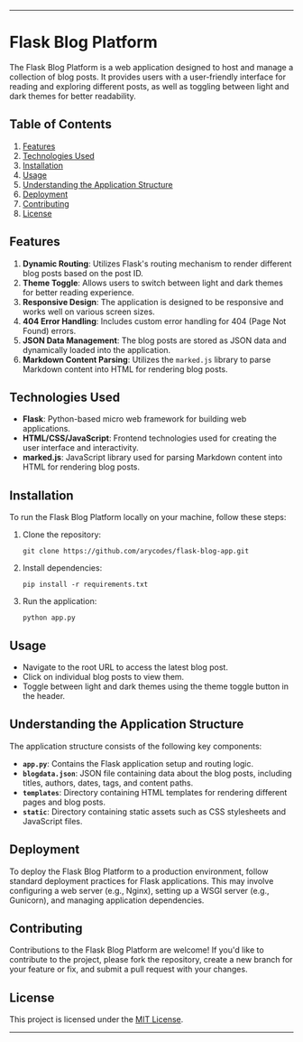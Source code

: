 
---

# Flask Blog Platform

The Flask Blog Platform is a web application designed to host and manage a collection of blog posts. It provides users with a user-friendly interface for reading and exploring different posts, as well as toggling between light and dark themes for better readability.

## Table of Contents

1. [Features](#features)
2. [Technologies Used](#technologies-used)
3. [Installation](#installation)
4. [Usage](#usage)
5. [Understanding the Application Structure](#understanding-the-application-structure)
6. [Deployment](#deployment)
7. [Contributing](#contributing)
8. [License](#license)

## Features

1. **Dynamic Routing**: Utilizes Flask's routing mechanism to render different blog posts based on the post ID.
2. **Theme Toggle**: Allows users to switch between light and dark themes for better reading experience.
3. **Responsive Design**: The application is designed to be responsive and works well on various screen sizes.
4. **404 Error Handling**: Includes custom error handling for 404 (Page Not Found) errors.
5. **JSON Data Management**: The blog posts are stored as JSON data and dynamically loaded into the application.
6. **Markdown Content Parsing**: Utilizes the `marked.js` library to parse Markdown content into HTML for rendering blog posts.

## Technologies Used

- **Flask**: Python-based micro web framework for building web applications.
- **HTML/CSS/JavaScript**: Frontend technologies used for creating the user interface and interactivity.
- **marked.js**: JavaScript library used for parsing Markdown content into HTML for rendering blog posts.

## Installation

To run the Flask Blog Platform locally on your machine, follow these steps:

1. Clone the repository:
   ```
   git clone https://github.com/arycodes/flask-blog-app.git
   ```

2. Install dependencies:
   ```
   pip install -r requirements.txt
   ```

3. Run the application:
   ```
   python app.py
   ```

## Usage

- Navigate to the root URL to access the latest blog post.
- Click on individual blog posts to view them.
- Toggle between light and dark themes using the theme toggle button in the header.

## Understanding the Application Structure

The application structure consists of the following key components:

- **`app.py`**: Contains the Flask application setup and routing logic.
- **`blogdata.json`**: JSON file containing data about the blog posts, including titles, authors, dates, tags, and content paths.
- **`templates`**: Directory containing HTML templates for rendering different pages and blog posts.
- **`static`**: Directory containing static assets such as CSS stylesheets and JavaScript files.

## Deployment

To deploy the Flask Blog Platform to a production environment, follow standard deployment practices for Flask applications. This may involve configuring a web server (e.g., Nginx), setting up a WSGI server (e.g., Gunicorn), and managing application dependencies.

## Contributing

Contributions to the Flask Blog Platform are welcome! If you'd like to contribute to the project, please fork the repository, create a new branch for your feature or fix, and submit a pull request with your changes.

## License

This project is licensed under the [MIT License](LICENSE).

---

